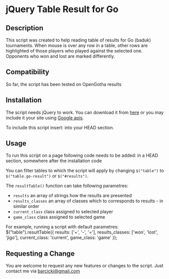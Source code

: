 jQuery Table Result for Go
================================

Description
---------------------------------------
This script was created to help reading table of results for Go (baduk) tournaments. When mouse is over any row in a table, other rows are highlighted of those players who played against the selected one. Opponents who won and lost are marked differently.

Compatibility
------------------------------
So far, the script has been tested on OpenGotha results

Installation
---------------------------------------
The script needs jQuery to work. You can download it from [here](http://jquery.com) or you may include it your site using [Google apis](http://code.google.com/intl/pl/apis/libraries/devguide.html).

To include this script insert:
	<link href="resultTable.css" media="screen" rel="stylesheet" type="text/css" />
	<script type="text/javascript" src="https://ajax.googleapis.com/ajax/libs/jquery/1.4.4/jquery.min.js"></script>
	<script type="text/javascript" src="jquery.resultTable.js"></script>
into your HEAD section.

Usage
------------------------------
To run this script on a page following code needs to be added:
	<script type="text/javascript">
		$(document).ready(function() {
			$("table").resultTable();
		});
	</script>
in a HEAD section, somewhere after the installation code

You can filter tables to which the script will apply by changing `$("table")` to `$("table.go-result")` or `$("#results")`.

The `resultTable()` function can take following parametres:

* `results` an array of strings how the results are presented
* `results_classes` an array of classes which to corresponds to results - in similar order
* `current_class` class assigned to selected player
* `game_class` class assigned to selected game

For example, running a script with default parametres:
	$("table").resultTable({
		results:			['+', 	'-', 	'='],
		results_classes: 	['won',	'lost', 'jigo'],
		current_class:		'current',
		game_class:			'game'
	});
	
Requesting a Change
-------------------------------
You are welcome to request any new features or changes to the script. Just contact me via barcicki@gmail.com